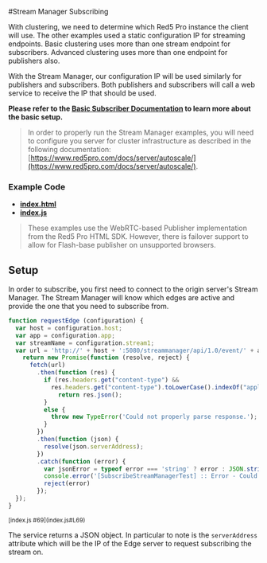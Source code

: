 #Stream Manager Subscribing

With clustering, we need to determine which Red5 Pro instance the client will use. The other examples used a static configuration IP for streaming endpoints. Basic clustering uses more than one stream endpoint for subscribers. Advanced clustering uses more than one endpoint for publishers also.

With the Stream Manager, our configuration IP will be used similarly for publishers and subscribers. Both publishers and subscribers will call a web service to receive the IP that should be used.

**Please refer to the [Basic Subscriber Documentation](../subscribe/README.md) to learn more about the basic setup.**

> In order to properly run the Stream Manager examples, you will need to configure you server for cluster infrastructure as described in the following documentation: [https://www.red5pro.com/docs/server/autoscale/](https://www.red5pro.com/docs/server/autoscale/).

### Example Code
- **[index.html](index.html)**
- **[index.js](index.js)**

> These examples use the WebRTC-based Publisher implementation from the Red5 Pro HTML SDK. However, there is failover support to allow for Flash-base publisher on unsupported browsers.

## Setup
In order to subscribe, you first need to connect to the origin server's Stream Manager. The Stream Manager will know which edges are active and provide the one that you need to subscribe from.

```js
function requestEdge (configuration) {
  var host = configuration.host;
  var app = configuration.app;
  var streamName = configuration.stream1;
  var url = 'http://' + host + ':5080/streammanager/api/1.0/event/' + app + '/' + streamName + '?action=subscribe';
    return new Promise(function (resolve, reject) {
      fetch(url)
        .then(function (res) {
          if (res.headers.get("content-type") &&
            res.headers.get("content-type").toLowerCase().indexOf("application/json") >= 0) {
              return res.json();
          }
          else {
            throw new TypeError('Could not properly parse response.');
          }
        })
        .then(function (json) {
          resolve(json.serverAddress);
        })
        .catch(function (error) {
          var jsonError = typeof error === 'string' ? error : JSON.stringify(error, null, 2)
          console.error('[SubscribeStreamManagerTest] :: Error - Could not request Edge IP from Stream Manager. ' + jsonError)
          reject(error)
        });
  });
}
```


<sup>
[index.js #69](index.js#L69)
</sup>

The service returns a JSON object. In particular to note is the `serverAddress` attribute which will be the IP of the Edge server to request subscribing the stream on.
